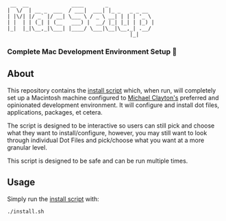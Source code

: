 ```
 __  __              ____       _
|  \/  | __ _  ___  / ___|  ___| |_ _   _ _ __
| |\/| |/ _` |/ __| \___ \ / _ \ __| | | | '_ \
| |  | | (_| | (__   ___) |  __/ |_| |_| | |_) |
|_|  |_|\__,_|\___| |____/ \___|\__|\__,_| .__/
                                        |_|
```

### Complete Mac Development Environment Setup 🚀

## About
This repository contains the [install script](https://github.com/mcclayton/DotFiles/blob/master/install.sh) which, when run, will completely
set up a Macintosh machine configured to [Michael Clayton's](https://github.com/mcclayton)
preferred and opinionated development environment.
It will configure and install dot files, applications, packages, et cetera.

The script is designed to be interactive so users can still pick and choose what they want
to install/configure, however, you may still want to look through individual Dot Files and
pick/choose what you want at a more granular level.

This script is designed to be safe and can be run multiple times.

## Usage
Simply run the [install script](https://github.com/mcclayton/DotFiles/blob/master/install.sh) with:
```bash
./install.sh
```
